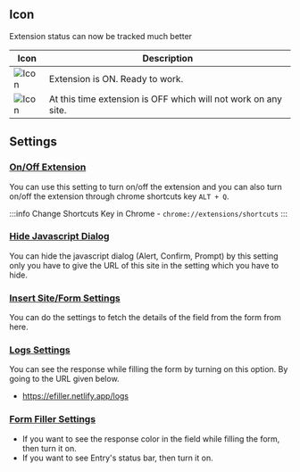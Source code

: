 ## Icon

Extension status can now be tracked much better

| Icon  | Description                                                    |
| ----- | -------------------------------------------------------------- |
| ![Icon](/32x32.png) | Extension is ON. Ready to work.                                |
| ![Icon](/32x32-off.png) | At this time extension is OFF which will not work on any site. |


## Settings

### [On/Off Extension](https://efiller.netlify.app/settings)

You can use this setting to turn on/off the extension and you can also turn on/off the extension through chrome shortcuts key `ALT + Q`.

:::info
Change Shortcuts Key in Chrome - `chrome://extensions/shortcuts`
:::

### [Hide Javascript Dialog](https://efiller.netlify.app/settings#dialog-box-settings)

You can hide the javascript dialog (Alert, Confirm, Prompt) by this setting only you have to give the URL of this site in the setting which you have to hide.

### [Insert Site/Form Settings](https://efiller.netlify.app/settings#insert-site-settings)

You can do the settings to fetch the details of the field from the form from here.

### [Logs Settings](https://efiller.netlify.app/settings#logs-settings)

You can see the response while filling the form by turning on this option. By going to the URL given below.

- https://efiller.netlify.app/logs

### [Form Filler Settings](https://efiller.netlify.app/settings#form-filler-settings)

- If you want to see the response color in the field while filling the form, then turn it on.
- If you want to see Entry's status bar, then turn it on.
